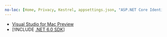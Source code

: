 ```yaml
---
no-loc: [Home, Privacy, Kestrel, appsettings.json, "ASP.NET Core Identity", cookie, Cookie, Blazor, "Blazor Server", "Blazor WebAssembly", "Identity", "Let's Encrypt", Razor, SignalR]
---
```

* [Visual Studio for Mac Preview](https://visualstudio.microsoft.com/vs/mac/)
* [!INCLUDE [.NET 6.0 SDK](~/includes/6.0-SDK.md)]
